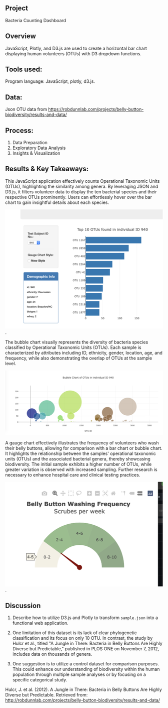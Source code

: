 ## Project
Bacteria Counting Dashboard
## Overview
JavaScript, Plotly, and D3.js are used to create a horizontal bar chart displaying human volunteers (OTUs) with D3 dropdown functions.

## Tools used:
Program language: JavaScript, plotly, d3.js.

## Data: 
Json OTU data from https://robdunnlab.com/projects/belly-button-biodiversity/results-and-data/

## Process:
1. Data Preparation
2. Exploratory Data Analysis
3. Insights & Visualization

## Results & Key Takeaways:
This JavaScript application effectively counts Operational Taxonomic Units (OTUs), highlighting the similarity among genera. By leveraging JSON and D3.js, it filters volunteer data to display the ten bacterial species and their respective OTUs prominently. Users can effortlessly hover over the bar chart to gain insightful details about each species.

![Figure 1](https://github.com/davidhyongae2/bacteria/blob/main/Figure1.png).

The bubble chart visually represents the diversity of bacteria species classified by Operational Taxonomic Units (OTUs). Each sample is characterized by attributes including ID, ethnicity, gender, location, age, and frequency, while also demonstrating the overlap of OTUs at the sample level.

![Figure 2a](https://github.com/davidhyongae2/bacteria/blob/main/Figure2a.png)

A gauge chart effectively illustrates the frequency of volunteers who wash their belly buttons, allowing for comparison with a bar chart or bubble chart. It highlights the relationship between the samples' operational taxonomic units (OTUs) and the associated bacterial genera, thereby showcasing biodiversity. The initial sample exhibits a higher number of OTUs, while greater variation is observed with increased sampling. Further research is necessary to enhance hospital care and clinical testing practices.

![Figure 2b](https://github.com/davidhyongae2/bacteria/blob/main/Figure2b.png).

## Discussion
1. Describe how to utilize D3.js and Plotly to transform `sample.json` into a functional web application.

2. One limitation of this dataset is its lack of clear phylogenetic classification and its focus on only 10 OTU. In contrast, the study by Hulcr et al., titled "A Jungle in There: Bacteria in Belly Buttons Are Highly Diverse but Predictable," published in PLOS ONE on November 7, 2012, includes data on thousands of genera.

3. One suggestion is to utilize a control dataset for comparison purposes. This could enhance our understanding of biodiversity within the human population through multiple sample analyses or by focusing on a specific categorical study.

Hulcr, J. et al. (2012). A Jungle in There: Bacteria in Belly Buttons Are Highly Diverse but Predictable. Retrieved from: http://robdunnlab.com/projects/belly-button-biodiversity/results-and-data/
